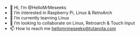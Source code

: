 - 👋 Hi, I’m @HelloMrMeseeks
- 👀 I’m interested in Raspberry Pi, Linux & RetroArch
- 🌱 I’m currently learning Linux
- 💞️ I’m looking to collaborate on Linux, Retroarch & Touch Input
- 📫 How to reach me hellomrmeseeks@tutanota.com

<!---
HelloMrMeseeks/HelloMrMeseeks is a ✨ special ✨ repository because its `README.md` (this file) appears on your GitHub profile.
You can click the Preview link to take a look at your changes.
--->
